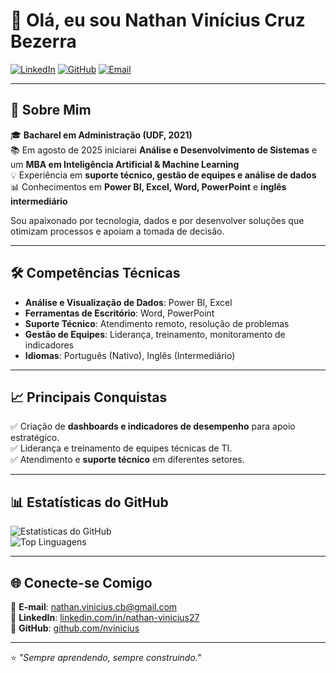 # 👋 Olá, eu sou Nathan Vinícius Cruz Bezerra

[![LinkedIn](https://img.shields.io/badge/LinkedIn-0077B5?style=flat&logo=linkedin&logoColor=white)](https://www.linkedin.com/in/nathan-vinicius27/) 
[![GitHub](https://img.shields.io/badge/GitHub-000?style=flat&logo=github&logoColor=white)](https://github.com/nvinicius) 
[![Email](https://img.shields.io/badge/Email-D14836?style=flat&logo=gmail&logoColor=white)](mailto:nathan.vinicius.cb@gmail.com)

---

## 💼 Sobre Mim  
🎓 **Bacharel em Administração (UDF, 2021)**  
📚 Em agosto de 2025 iniciarei **Análise e Desenvolvimento de Sistemas** e um **MBA em Inteligência Artificial & Machine Learning**  
💡 Experiência em **suporte técnico, gestão de equipes e análise de dados**  
📊 Conhecimentos em **Power BI, Excel, Word, PowerPoint** e **inglês intermediário**  

Sou apaixonado por tecnologia, dados e por desenvolver soluções que otimizam processos e apoiam a tomada de decisão.

---

## 🛠 Competências Técnicas  
- **Análise e Visualização de Dados**: Power BI, Excel  
- **Ferramentas de Escritório**: Word, PowerPoint  
- **Suporte Técnico**: Atendimento remoto, resolução de problemas  
- **Gestão de Equipes**: Liderança, treinamento, monitoramento de indicadores  
- **Idiomas**: Português (Nativo), Inglês (Intermediário)  

---

## 📈 Principais Conquistas  
✅ Criação de **dashboards e indicadores de desempenho** para apoio estratégico.  
✅ Liderança e treinamento de equipes técnicas de TI.  
✅ Atendimento e **suporte técnico** em diferentes setores.  

---

## 📊 Estatísticas do GitHub  

![Estatísticas do GitHub](https://github-readme-stats.vercel.app/api?username=nvinicius&show_icons=true&theme=tokyonight)  
![Top Linguagens](https://github-readme-stats.vercel.app/api/top-langs/?username=nvinicius&layout=compact&theme=tokyonight)

---

## 🌐 Conecte-se Comigo  
📩 **E-mail**: [nathan.vinicius.cb@gmail.com](mailto:nathan.vinicius.cb@gmail.com)  
🔗 **LinkedIn**: [linkedin.com/in/nathan-vinicius27](https://www.linkedin.com/in/nathan-vinicius27/)  
🐙 **GitHub**: [github.com/nvinicius](https://github.com/nvinicius)  

---

⭐ _"Sempre aprendendo, sempre construindo."_
